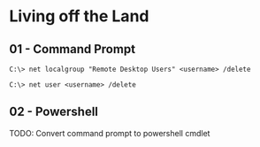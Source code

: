 # Living off the Land

## 01 - Command Prompt

```
C:\> net localgroup "Remote Desktop Users" <username> /delete

C:\> net user <username> /delete
```

## 02 - Powershell

TODO: Convert command prompt to powershell cmdlet